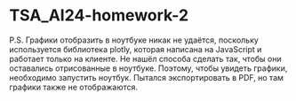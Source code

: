 # TSA_AI24-homework-2

P.S. Графики отобразить в ноутбуке никак не удаётся, поскольку используется библиотека plotly, которая написана на JavaScript и работает только на клиенте. Не нашёл способа сделать так, чтобы они оставались отрисованные в ноутбуке. Поэтому, чтобы увидеть графики, необходимо запустить ноутбук. Пытался экспортировать в PDF, но там графики также не отображаются.